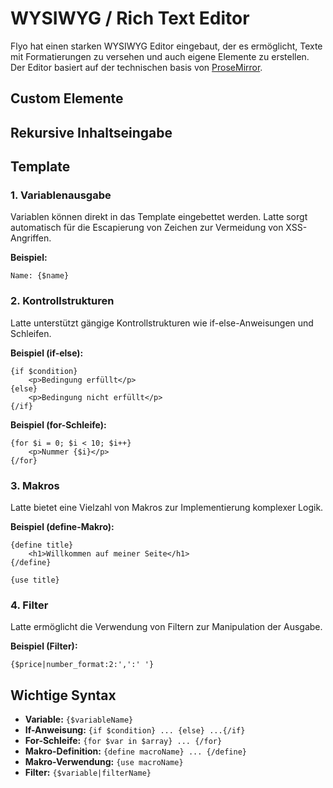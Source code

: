 # WYSIWYG / Rich Text Editor

Flyo hat einen starken WYSIWYG Editor eingebaut, der es ermöglicht, Texte mit Formatierungen zu versehen und auch eigene Elemente zu erstellen. Der Editor basiert auf der technischen basis von [ProseMirror](https://prosemirror.net/).

## Custom Elemente

## Rekursive Inhaltseingabe

## Template

### 1. Variablenausgabe
Variablen können direkt in das Template eingebettet werden. Latte sorgt automatisch für die Escapierung von Zeichen zur Vermeidung von XSS-Angriffen.

**Beispiel:**
```
Name: {$name}
```

### 2. Kontrollstrukturen
Latte unterstützt gängige Kontrollstrukturen wie if-else-Anweisungen und Schleifen.

**Beispiel (if-else):**
```
{if $condition}
    <p>Bedingung erfüllt</p>
{else}
    <p>Bedingung nicht erfüllt</p>
{/if}
```

**Beispiel (for-Schleife):**
```
{for $i = 0; $i < 10; $i++}
    <p>Nummer {$i}</p>
{/for}
```

### 3. Makros
Latte bietet eine Vielzahl von Makros zur Implementierung komplexer Logik.

**Beispiel (define-Makro):**
```
{define title}
    <h1>Willkommen auf meiner Seite</h1>
{/define}

{use title}
```

### 4. Filter
Latte ermöglicht die Verwendung von Filtern zur Manipulation der Ausgabe.

**Beispiel (Filter):**
```
{$price|number_format:2:',':' '}
```

## Wichtige Syntax

- **Variable:** `{$variableName}`
- **If-Anweisung:** `{if $condition} ... {else} ...{/if}`
- **For-Schleife:** `{for $var in $array} ... {/for}`
- **Makro-Definition:** `{define macroName} ... {/define}`
- **Makro-Verwendung:** `{use macroName}`
- **Filter:** `{$variable|filterName}`
